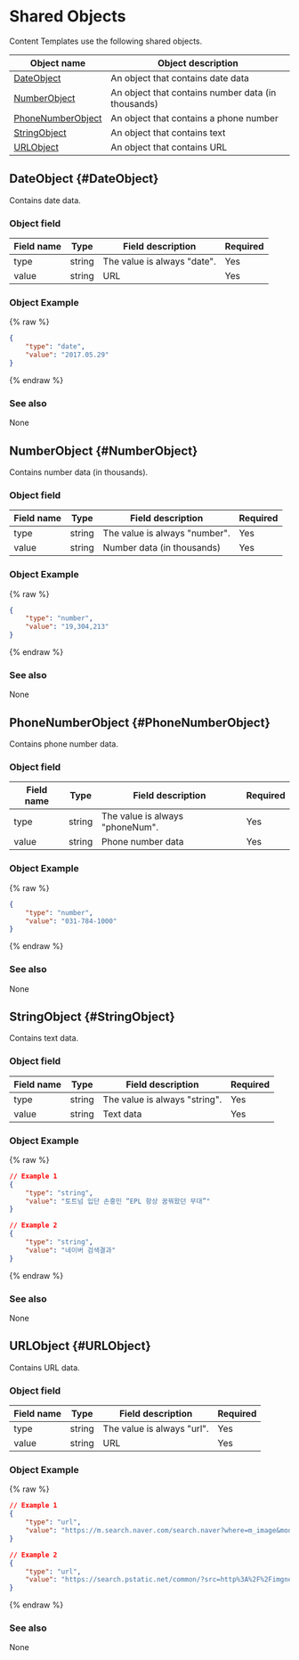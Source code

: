 # Shared Objects
Content Templates use the following shared objects.

| Object name            | Object description                                            |
|--------------------|---------------------------------------------------|
| [DateObject](#DateObject)               | An object that contains date data                         |
| [NumberObject](#NumberObject)           | An object that contains number data (in thousands) |
| [PhoneNumberObject](#PhoneNumberObject) | An object that contains a phone number                     |
| [StringObject](#StringObject)           | An object that contains text                       |
| [URLObject](#URLObject)                 | An object that contains URL                        |

## DateObject {#DateObject}
Contains date data.

### Object field
| Field name       | Type    | Field description                     | Required |
|---------------|---------|-----------------------------|---------|
| type          | string  | The value is always "date".  | Yes     |
| value         | string  | URL                         | Yes     |

### Object Example
{% raw %}
```json
{
    "type": "date",
    "value": "2017.05.29"
}
```
{% endraw %}

### See also
None

## NumberObject {#NumberObject}
Contains number data (in thousands).

### Object field
| Field name       | Type    | Field description                     | Required |
|---------------|---------|-----------------------------|---------|
| type          | string  | The value is always "number".    | Yes     |
| value         | string  | Number data (in thousands) | Yes     |

### Object Example
{% raw %}
```json
{
    "type": "number",
    "value": "19,304,213"
}
```
{% endraw %}

### See also
None

## PhoneNumberObject {#PhoneNumberObject}
Contains phone number data.

### Object field
| Field name       | Type    | Field description                     | Required |
|---------------|---------|-----------------------------|---------|
| type          | string  | The value is always "phoneNum". | Yes     |
| value         | string  | Phone number data                    | Yes     |

### Object Example
{% raw %}
```json
{
    "type": "number",
    "value": "031-784-1000"
}
```
{% endraw %}

### See also
None

## StringObject {#StringObject}
Contains text data.

### Object field
| Field name       | Type    | Field description                     | Required |
|---------------|---------|-----------------------------|---------|
| type          | string  | The value is always "string".  | Yes     |
| value         | string  | Text data                      | Yes     |

### Object Example
{% raw %}
```json
// Example 1
{
    "type": "string",
    "value": "토트넘 입단 손흥민 “EPL 항상 꿈꿔왔던 무대”"
}

// Example 2
{
    "type": "string",
    "value": "네이버 검색결과"
}
```
{% endraw %}

### See also
None

## URLObject {#URLObject}
Contains URL data.

### Object field
| Field name       | Type    | Field description                     | Required |
|---------------|---------|-----------------------------|---------|
| type          | string  | The value is always "url".   | Yes     |
| value         | string  | URL                         | Yes     |

### Object Example
{% raw %}
```json
// Example 1
{
    "type": "url",
    "value": "https://m.search.naver.com/search.naver?where=m_image&mode=default&query=%EC%86%90%ED%9D%A5%EB%AF%BC%20%EC%9D%B4%EB%AF%B8%EC%A7%80#imgId=news4100000269062_1"
}

// Example 2
{
    "type": "url",
    "value": "https://search.pstatic.net/common/?src=http%3A%2F%2Fimgnews.naver.com%2Fimage%2F410%2F2015%2F08%2F31%2F20150831_1441012614_99_20150831181804.jpg&type=b360"
}
```
{% endraw %}

### See also
None